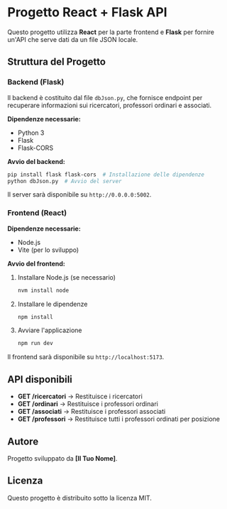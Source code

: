 # Progetto React + Flask API

Questo progetto utilizza **React** per la parte frontend e **Flask** per fornire un'API che serve dati da un file JSON locale.

## Struttura del Progetto

### Backend (Flask)

Il backend è costituito dal file `dbJson.py`, che fornisce endpoint per recuperare informazioni sui ricercatori, professori ordinari e associati.

**Dipendenze necessarie:**

- Python 3
- Flask
- Flask-CORS

**Avvio del backend:**

```bash
pip install flask flask-cors  # Installazione delle dipendenze
python dbJson.py  # Avvio del server
```

Il server sarà disponibile su `http://0.0.0.0:5002`.

### Frontend (React)

**Dipendenze necessarie:**

- Node.js
- Vite (per lo sviluppo)

**Avvio del frontend:**

1. Installare Node.js (se necessario)
   ```bash
   nvm install node
   ```
2. Installare le dipendenze
   ```bash
   npm install
   ```
3. Avviare l'applicazione
   ```bash
   npm run dev
   ```

Il frontend sarà disponibile su `http://localhost:5173`.

## API disponibili

- **GET /ricercatori** → Restituisce i ricercatori
- **GET /ordinari** → Restituisce i professori ordinari
- **GET /associati** → Restituisce i professori associati
- **GET /professori** → Restituisce tutti i professori ordinati per posizione

## Autore

Progetto sviluppato da **[Il Tuo Nome]**.

## Licenza

Questo progetto è distribuito sotto la licenza MIT.


